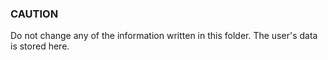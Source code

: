### CAUTION

Do not change any of the information written in this folder. The user's data is stored here. 